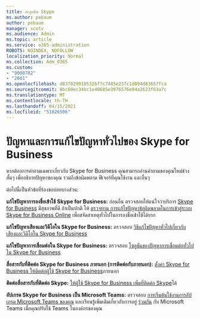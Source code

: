 ```yaml
---
title: สะดุดธีม Skype
ms.author: pebaum
author: pebaum
manager: scotv
ms.audience: Admin
ms.topic: article
ms.service: o365-administration
ROBOTS: NOINDEX, NOFOLLOW
localization_priority: Normal
ms.collection: Adm_O365
ms.custom:
- "9000702"
- "2601"
ms.openlocfilehash: d83f029910532bf7c7485e237c1d094d83657fca
ms.sourcegitcommit: 8bc60ec34bc1e40685e3976576e04a2623f63a7c
ms.translationtype: MT
ms.contentlocale: th-TH
ms.lasthandoff: 04/15/2021
ms.locfileid: "51826506"
---
```

# <a name="skype-for-business-common-issues-and-resolutions"></a>ปัญหาและการแก้ไขปัญหาทั่วไปของ Skype for Business 

หากต้องการคําถามเฉพาะเกี่ยวกับ Skype for Business คุณสามารถอ่านคําถามของคุณใหม่ช่วงสั้นๆ เพื่ออธิบายปัญหาของคุณ รวมถึงข้อผิดพลาด ฟีเจอร์ที่คุณใช้งาน และอื่นๆ 

ต่อไปนี้เป็นหัวข้อที่ร้องขอบ่อยบางส่วน:

**แก้ไขปัญหาการลงชื่อเข้าใช้ Skype for Business:** ก่อนอื่น ตรวจสอบให้แน่ใจว่าบริการ [Skype for Business](https://admin.microsoft.com/Adminportal/Home?source=applauncher#/servicehealth) มีสุขภาพที่ดี ถ้าเป็นปกติ ให้ [ตรวจทาน การแก้ไขปัญหาข้อผิดพลาดในการเข้าสู่ระบบ Skype for Business Online](https://docs.microsoft.com/SkypeForBusiness/set-up-skype-for-business-online/troubleshooting-sign-in-errors-for-admins#check-for-common-causes-of-skype-for-business-online-sign-in-errors) เพื่อขจัดสาเหตุทั่วไปในการลงชื่อเข้าใช้ได้ยาก
 
**แก้ไขปัญหาเสียงและวิดีโอใน Skype for Business:** ตรวจสอบ [วิธีแก้ไขปัญหาทั่วไปเกี่ยวกับเสียงและวิดีโอใน Skype for Business](https://support.office.com/article/Troubleshoot-audio-and-video-in-Skype-for-Business-62777bc6-c52b-47ae-84ba-a8905c3b71dc) 

**แก้ไขปัญหาการเชื่อมต่อใน Skype for Business:** ตรวจสอบ [โซลูชันของปัญหาการเชื่อมต่อทั่วไปใน Skype for Business](https://support.office.com/article/troubleshoot-connection-issues-in-skype-for-business-ca302828-783f-425c-bbe2-356348583771)

**สื่อสารกับที่ติดต่อ Skype for Business ภายนอก (การติดต่อกับภายนอก):** [ตั้งค่า Skype for Business ให้ติดต่อผู้ใช้ Skype for Business](https://docs.microsoft.com/SkypeForBusiness/set-up-skype-for-business-online/allow-users-to-contact-external-skype-for-business-users)ภายนอก

**ติดต่อสื่อสารกับที่ติดต่อ Skype:** [ให้ผู้ใช้ Skype for Business เพิ่มที่ติดต่อ Skype](https://docs.microsoft.com/SkypeForBusiness/set-up-skype-for-business-online/let-skype-for-business-users-add-skype-contacts)ได้

**อัปเกรด Skype for Business เป็น Microsoft Teams:** ตรวจสอบ [การเริ่มต้นใช้งานการอัปเกรด Microsoft Teams ของคุณ](https://docs.microsoft.com/microsoftteams/upgrade-start-here) และเรียนรู้เพิ่มเติมเกี่ยวกับการอยู่ [ร่วมกัน](https://docs.microsoft.com/microsoftteams/coexistence-chat-calls-presence) กับ Microsoft Teams เมื่อคุณปรับใช้ Teams ในองค์กรของคุณ 